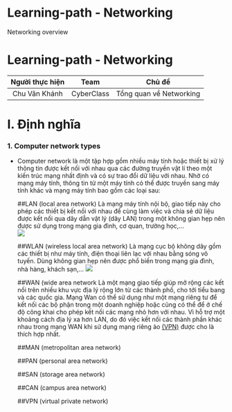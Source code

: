 # Learning-path - Networking
Networking overview
# Learning-path - Networking

|   Người thực hiện    | Team |             Chủ đề             |
| :------------------: | :--: | :----------------------------: |
| Chu Văn Khánh |  CyberClass  | Tổng quan về Networking |

# I. Định nghĩa 
### 1. Computer network types
 - Computer network là một tập hợp gồm nhiều máy tính hoặc thiết bị xử lý thông tin được kết nối với nhau qua các đường truyền vật lí theo một kiến trúc mạng nhất định và có sự trao đổi dữ liệu với nhau. Nhờ có mạng máy tính, thông tin từ một máy tính có thể được truyền sang máy tính khác và mạng máy tính bao gồm các loại sau:   
 
    ##LAN (local area network)
        Là mạng máy tính nội bộ, giao tiếp này cho phép các thiết bị kết nối với nhau để cùng làm việc và chia sẻ dữ liệu được kết nối qua dây dẫn vật lý (dây LAN) trong một không gian hẹp nên được sử dụng trong mạng gia đình, cơ quan, trường học,...  
        ![](https://i.imgur.com/zcL9PMG.png)


  
    ##WLAN (wireless local area network)
        Là mạng cục bộ không dây gồm các thiết bị như máy tính, điện thoại liên lạc với nhau bằng sóng vô tuyến. Dùng không gian hẹp nên được phổ biến trong mạng gia đình, nhà hàng, khách sạn,...
        ![](https://i.imgur.com/inBFZ6Y.png)


  
    ##WAN (wide area network
        Là một mạng giao tiếp giúp mở rộng các kết nối trên nhiều khu vực địa lý rộng lớn từ các thành phố, cho tới tiểu bang và các quốc gia. Mạng Wan có thể sử dụng như một mạng riêng tư để kết nối các bộ phận trong một doanh nghiệp hoặc cũng có thể để ở chế độ công khai cho phép kết nối các mạng nhỏ hơn với nhau. Vì hỗ trợ một khoảng cách địa lý xa hơn LAN, do đó việc kết nối các thành phần khác nhau trong mạng WAN khi sử dụng mạng riêng ảo [(VPN)](VPN) được cho là thích hợp nhất.  
        
    ##MAN (metropolitan area network)
      
    ##PAN (personal area network)  
    
    ##SAN (storage area network)  
    
    ##CAN (campus area network)  
    
    ##VPN (virtual private network)
